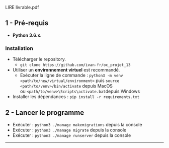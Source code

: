 LIRE livrable.pdf

## 1 - Pré-requis
*  **Python 3.6.x**.

### Installation 
* Télécharger le repository.
  - `git clone https://github.com/ivan-fr/oc_projet_13`
* Utiliser un **environnement virtuel** est recommandé.
    * Exécuter la ligne de commande : `python3 -m venv <path/to/new/virtual/environment>`
    puis `source <path/to/venv>/bin/activate` depuis MacOS  
    ou `<path/to/venv>\Scripts\activate.bat`depuis Windows
* Installer les dépendances : `pip install -r requirements.txt`

## 2 - Lancer le programme 
* Exécuter : `python3 ./manage makemigrations`  depuis la console
* Exécuter : `python3 ./manage migrate`  depuis la console
* Exécuter : `python3 ./manage runserver`  depuis la console

--------
